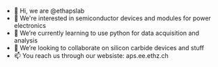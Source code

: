 - 👋 Hi, we are @ethapslab
- 👀 We're interested in semiconductor devices and modules for power electronics
- 🌱 We’re currently learning to use python for data acquisition and analysis
- 💞️ We’re looking to collaborate on silicon carbide devices and stuff
- 📫 You reach us through our websiste: aps.ee.ethz.ch


<!---
ethapslab/ethapslab is a ✨ special ✨ repository because its `README.md` (this file) appears on your GitHub profile.
You can click the Preview link to take a look at your changes.
--->
